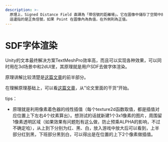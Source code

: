 ```yaml
---
description: >-
  原理上，Signed Distance Field 直譯為「帶信號的距離場」。它在圖像中儲存了空間中的各個 Point 到圖像輪廓之間的距離，Signed
  這邊指的是正負信號，如果 Point 在圖像內為負值，在外側則為正值。
---
```


# SDF字体渲染

Unity的文本最终解决方案TextMeshPro效率高，而且可以实现各种效果，可以同时用在3d场景中和2dUI里，其原理就是用户SDF去做字体渲染。

原理讲解比较清楚是[这篇文章](https://medium.com/codememo/spark-ar-%E5%AF%A6%E4%BD%9C-sdf-shader-%E4%B8%8A-b0864938df3b)的前半部分。

在理解原理基础上，可以看[这篇文章](https://zhuanlan.zhihu.com/p/26217154)，从”论文里面的干货“开始。



tips：

* 原理就是利用像素着色器的线性插值（每个texture2d函数取值，都是插值对应位置上下左右4个纹素算出）。想测试的话就新建1个3x1像素的图片，周围留1像素透明区域（如果效果有问题剋有这么做，防止预乘ALPHA的影响，不过不确定哈），从上到下分别为红、黑、白，放入游戏中放大后可以看到，上半部分红到黑，下班部分黑到白，可以得出是在位置的上下2个像素做插值。
